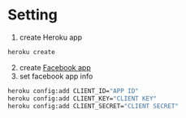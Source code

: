 # Setting
1. create Heroku app
```sh
heroku create
```
2. create [Facebook app](https://developers.facebook.com/apps)
3. set facebook app info
```sh
heroku config:add CLIENT_ID="APP ID"
heroku config:add CLIENT_KEY="CLIENT KEY"
heroku config:add CLIENT_SECRET="CLIENT SECRET"
```
